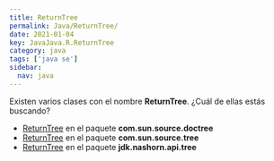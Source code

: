 ```yaml
---
title: ReturnTree
permalink: Java/ReturnTree/
date: 2021-01-04
key: JavaJava.R.ReturnTree
category: java
tags: ['java se']
sidebar: 
  nav: java
---
```


Existen varios clases con el nombre **ReturnTree**. ¿Cuál de ellas estás buscando?
<ul>
<li><a href="/Java/ReturnTree-com-sun-source-doctree/">ReturnTree</a> en el paquete <strong>com.sun.source.doctree</strong></li>
<li><a href="/Java/ReturnTree-com-sun-source-tree/">ReturnTree</a> en el paquete <strong>com.sun.source.tree</strong></li>
<li><a href="/Java/ReturnTree-jdk-nashorn-api-tree/">ReturnTree</a> en el paquete <strong>jdk.nashorn.api.tree</strong></li>
<ul>
